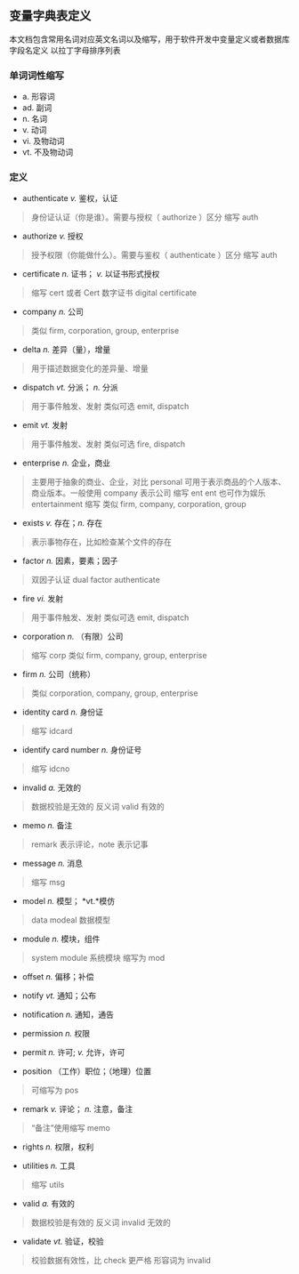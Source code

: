 ## 变量字典表定义
本文档包含常用名词对应英文名词以及缩写，用于软件开发中变量定义或者数据库字段名定义
以拉丁字母排序列表

### 单词词性缩写
- a. 形容词
- ad. 副词
- n. 名词
- v. 动词
- vi. 及物动词
- vt. 不及物动词

### 定义

- authenticate *v.* 鉴权，认证
> 身份证认证（你是谁）。需要与授权（ authorize ）区分
> 缩写 auth

- authorize *v.* 授权
> 授予权限（你能做什么）。需要与鉴权（ authenticate ）区分
> 缩写 auth

- certificate *n.* 证书； *v.* 以证书形式授权
> 缩写 cert 或者 Cert
> 数字证书 digital certificate

- company *n.* 公司
> 类似 firm, corporation, group, enterprise

- delta *n.* 差异（量），增量
> 用于描述数据变化的差异量、增量

- dispatch *vt.* 分派； *n.* 分派
> 用于事件触发、发射
> 类似可选 emit, dispatch

- emit *vt.* 发射
> 用于事件触发、发射
> 类似可选 fire, dispatch

- enterprise *n.* 企业，商业
> 主要用于抽象的商业、企业，对比 personal 可用于表示商品的个人版本、商业版本。一般使用 company 表示公司
> 缩写 ent
> ent 也可作为娱乐 entertainment 缩写
> 类似 firm, company, corporation, group

- exists *v.* 存在；*n.* 存在
> 表示事物存在，比如检查某个文件的存在

- factor *n.* 因素，要素；因子
> 双因子认证 dual factor authenticate

- fire *vi.* 发射
> 用于事件触发、发射
> 类似可选 emit, dispatch

- corporation *n.* （有限）公司
> 缩写 corp
> 类似 firm, company, group, enterprise

- firm *n.* 公司（统称）
> 类似 corporation, company, group, enterprise

- identity card *n.* 身份证
> 缩写 idcard

- identify card number *n.* 身份证号
> 缩写 idcno

- invalid *a.* 无效的
> 数据校验是无效的
> 反义词 valid 有效的

- memo *n.* 备注
> remark 表示评论，note 表示记事

- message *n.* 消息
> 缩写 msg

- model *n.* 模型； *vt.*模仿
> data modeal 数据模型

- module *n.* 模块，组件
> system module 系统模块
> 缩写为 mod

- offset *n.* 偏移；补偿

- notify *vt.* 通知；公布

- notification *n.* 通知，通告

- permission *n.* 权限

- permit *n.* 许可; *v.* 允许，许可

- position （工作）职位；（地理）位置
> 可缩写为 pos

- remark *v.* 评论； *n.* 注意，备注
> “备注”使用缩写 memo

- rights *n.* 权限，权利

- utilities *n.* 工具
> 缩写 utils

- valid *a.* 有效的
> 数据校验是有效的
> 反义词 invalid 无效的

- validate *vt.* 验证，校验
> 校验数据有效性，比 check 更严格
> 形容词为 invalid
